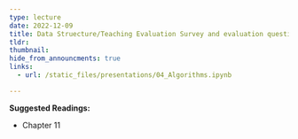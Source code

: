 ```yaml
---
type: lecture
date: 2022-12-09
title: Data Struecture/Teaching Evaluation Survey and evaluation questionnaire
tldr: 
thumbnail: 
hide_from_announcments: true
links: 
  - url: /static_files/presentations/04_Algorithms.ipynb

---
```

**Suggested Readings:**
- Chapter 11
